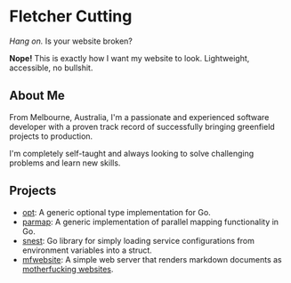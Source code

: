 # Fletcher Cutting

_Hang on._ Is your website broken?

**Nope!** This is exactly how I want my website to look. Lightweight, accessible, no bullshit.

## About Me

From Melbourne, Australia, I'm a passionate and experienced software developer with a proven track record of successfully bringing greenfield projects to production.

I'm completely self-taught and always looking to solve challenging problems and learn new skills.

## Projects
* [opt](https://github.com/fletcharoo/opt): A generic optional type implementation for Go.
* [parmap](https://github.com/fletcharoo/parmap): A generic implementation of parallel mapping functionality in Go.
* [snest](https://github.com/fletcharoo/snest): Go library for simply loading service configurations from environment variables into a struct.
* [mfwebsite](https://github.com/fletcharoo/mfwebsite): A simple web server that renders markdown documents as [motherfucking websites](http://bettermotherfuckingwebsite.com).
